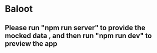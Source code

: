 # Baloot
## Please run "npm run server" to provide the mocked data , and then run "npm run dev" to preview the app
